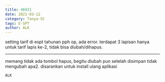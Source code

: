 ```yaml
---
title: 46931
date: 2021-03-12
category: Tanya-SC
tags: E-SPT
author: ALK
---
```


setting tarif di espt tahunan pph op, ada error. terdapat 3 lapisan hanya untuk tarif lapis ke-2, tidak bisa diubah/dihapus.

---

memang tidak ada tombol hapus, begitu diubah pun setelah disimpan tidak mengubah apa2. disarankan untuk install ulang aplikasi

`ALK`
